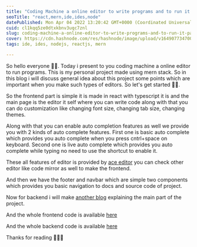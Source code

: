 ```yaml
---
title: "Coding Machine a online editor to write programs and to run it part 1"
seoTitle: "react,mern,ide,ides,node"
datePublished: Mon Apr 04 2022 13:20:42 GMT+0000 (Coordinated Universal Time)
cuid: cl1kqq5ze0dtxkbnv3uqc7znl
slug: coding-machine-a-online-editor-to-write-programs-and-to-run-it-part-1
cover: https://cdn.hashnode.com/res/hashnode/image/upload/v1649077347009/6BS4uSYul.png
tags: ide, ides, nodejs, reactjs, mern

---
```


So hello everyone 👋👋.
Today i present to you coding machine  a online editor to run programs. This is my personal project made using mern stack. So in this blog i will discuss general idea about this project some points which are important when you make such types of editors. So let's get started 🤩🤩.

So the frontend part is simple it is  made in react with typescript it is and the main page is the editor it self where you can write code along with that you can do customization like changing font size, changing tab size, changing themes. 

Along with that you can enable auto completion features as well we provide you with 2 kinds of auto complete features. First one is basic auto complete which provides you auto complete when you press cntrl+space on keyboard. Second one is live auto complete which provides you auto complete while typing no need to use the shortcut to enable it.

These all features of editor is provided by [ace editor](https://www.npmjs.com/package/react-ace) you can check other editor like code mirror as well to make the frontend.

And then we have the footer and navbar which are simple two components which provides you basic navigation to docs and source code of project.

Now for backend i will make [another blog](https://theuniquecoder.hashnode.dev/coding-machine-a-online-editor-to-write-programs-and-to-run-it-part-2lets-discuss-about-problems-and-architecture-of-the-app) explaining the main part of the project.

And the whole frontend code is available [here](https://github.com/Siddharth9890/coding-machine-frontend)

And the whole backend code is available [here](https://github.com/Siddharth9890/coding-machine-api)

Thanks for reading 🙂😉😊